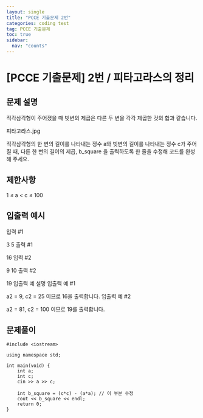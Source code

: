 ```yaml
---
layout: single
title: "PCCE 기출문제 2번"
categories: coding test
tag: PCCE 기출문제
toc: true
sidebar:
  nav: "counts"
---
```


# [PCCE 기출문제] 2번 / 피타고라스의 정리

## 문제 설명

직각삼각형이 주어졌을 때 빗변의 제곱은 다른 두 변을 각각 제곱한 것의 합과 같습니다.

피타고라스.jpg

직각삼각형의 한 변의 길이를 나타내는 정수 a와 빗변의 길이를 나타내는 정수 c가 주어질 때, 다른 한 변의 길이의 제곱, b_square 을 출력하도록 한 줄을 수정해 코드를 완성해 주세요.

## 제한사항

1 ≤ a < c ≤ 100

## 입출력 예시

입력 #1

3
5
출력 #1

16
입력 #2

9
10
출력 #2

19
입출력 예 설명
입출력 예 #1

a2 = 9, c2 = 25 이므로 16을 출력합니다.
입출력 예 #2

a2 = 81, c2 = 100 이므로 19를 출력합니다.

## 문제풀이

```
#include <iostream>

using namespace std;

int main(void) {
    int a;
    int c;
    cin >> a >> c;

    int b_square = (c*c) - (a*a); // 이 부분 수정
    cout << b_square << endl;
    return 0;
}
```
